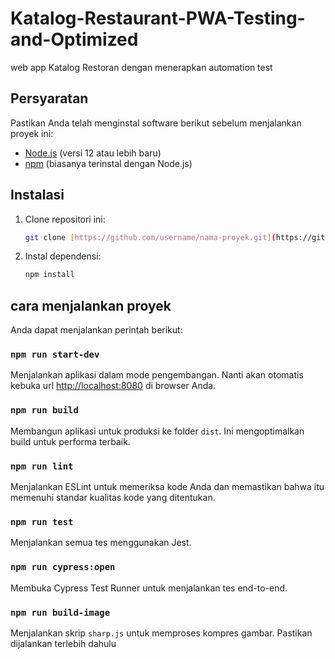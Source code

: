 # Katalog-Restaurant-PWA-Testing-and-Optimized

web app Katalog Restoran dengan menerapkan automation test

## Persyaratan

Pastikan Anda telah menginstal software berikut sebelum menjalankan proyek ini:

- [Node.js](https://nodejs.org/) (versi 12 atau lebih baru)
- [npm](https://www.npmjs.com/) (biasanya terinstal dengan Node.js)

## Instalasi

1. Clone repositori ini:

   ```sh
   git clone [https://github.com/username/nama-proyek.git](https://github.com/Riskypr/Katalog-Restaurant-PWA-Testing-and-Optimized.git)
   ```

2. Instal dependensi:

   ```sh
   npm install
   ```

## cara menjalankan proyek

Anda dapat menjalankan perintah berikut:

### `npm run start-dev`

Menjalankan aplikasi dalam mode pengembangan. Nanti akan otomatis kebuka url [http://localhost:8080](http://localhost:9000) di browser Anda.

### `npm run build`

Membangun aplikasi untuk produksi ke folder `dist`. Ini mengoptimalkan build untuk performa terbaik.

### `npm run lint`

Menjalankan ESLint untuk memeriksa kode Anda dan memastikan bahwa itu memenuhi standar kualitas kode yang ditentukan.

### `npm run test`

Menjalankan semua tes menggunakan Jest.

### `npm run cypress:open`

Membuka Cypress Test Runner untuk menjalankan tes end-to-end.

### `npm run build-image`

Menjalankan skrip `sharp.js` untuk memproses kompres gambar. Pastikan dijalankan terlebih dahulu

